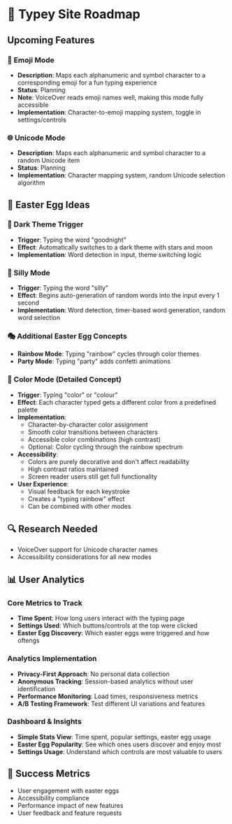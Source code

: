 # 🚀 Typey Site Roadmap

## Upcoming Features

### 🎨 Emoji Mode

- **Description**: Maps each alphanumeric and symbol character to a corresponding emoji for a fun typing experience
- **Status**: Planning
- **Note**: VoiceOver reads emoji names well, making this mode fully accessible
- **Implementation**: Character-to-emoji mapping system, toggle in settings/controls

### 🌐 Unicode Mode

- **Description**: Maps each alphanumeric and symbol character to a random Unicode item
- **Status**: Planning
- **Implementation**: Character mapping system, random Unicode selection algorithm

## 🥚 Easter Egg Ideas

### 🌙 Dark Theme Trigger

- **Trigger**: Typing the word "goodnight"
- **Effect**: Automatically switches to a dark theme with stars and moon
- **Implementation**: Word detection in input, theme switching logic

### 🤪 Silly Mode

- **Trigger**: Typing the word "silly"
- **Effect**: Begins auto-generation of random words into the input every 1 second
- **Implementation**: Word detection, timer-based word generation, random word selection

### 🎭 Additional Easter Egg Concepts

- **Rainbow Mode**: Typing "rainbow" cycles through color themes
- **Party Mode**: Typing "party" adds confetti animations

### 🌈 Color Mode (Detailed Concept)

- **Trigger**: Typing "color" or "colour"
- **Effect**: Each character typed gets a different color from a predefined palette
- **Implementation**:
  - Character-by-character color assignment
  - Smooth color transitions between characters
  - Accessible color combinations (high contrast)
  - Optional: Color cycling through the rainbow spectrum
- **Accessibility**:
  - Colors are purely decorative and don't affect readability
  - High contrast ratios maintained
  - Screen reader users still get full functionality
- **User Experience**:
  - Visual feedback for each keystroke
  - Creates a "typing rainbow" effect
  - Can be combined with other modes

## 🔍 Research Needed

- VoiceOver support for Unicode character names
- Accessibility considerations for all new modes

## 📊 User Analytics

### **Core Metrics to Track**

- **Time Spent**: How long users interact with the typing page
- **Settings Used**: Which buttons/controls at the top were clicked
- **Easter Egg Discovery**: Which easter eggs were triggered and how oftengs

### **Analytics Implementation**

- **Privacy-First Approach**: No personal data collection
- **Anonymous Tracking**: Session-based analytics without user identification
- **Performance Monitoring**: Load times, responsiveness metrics
- **A/B Testing Framework**: Test different UI variations and features

### **Dashboard & Insights**

- **Simple Stats View**: Time spent, popular settings, easter egg usage
- **Easter Egg Popularity**: See which ones users discover and enjoy most
- **Settings Usage**: Understand which controls are most valuable to users

## 🎯 Success Metrics

- User engagement with easter eggs
- Accessibility compliance
- Performance impact of new features
- User feedback and feature requests
